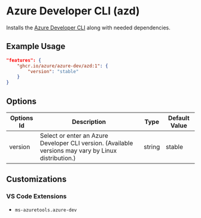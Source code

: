 # Azure Developer CLI (azd)

Installs the [Azure Developer CLI](https://github.com/Azure/azure-dev) along with needed dependencies.

## Example Usage

```json
"features": {
    "ghcr.io/azure/azure-dev/azd:1": {
        "version": "stable"
    }
}
```

## Options

| Options Id | Description | Type | Default Value |
|-----|-----|-----|-----|
| version | Select or enter an Azure Developer CLI version. (Available versions may vary by Linux distribution.) | string | stable |

## Customizations

### VS Code Extensions

- `ms-azuretools.azure-dev`